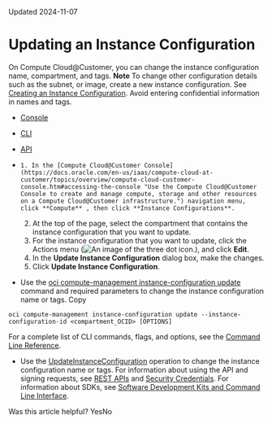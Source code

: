 Updated 2024-11-07
# Updating an Instance Configuration
On Compute Cloud@Customer, you can change the instance configuration name, compartment, and tags. 
**Note**
To change other configuration details such as the subnet, or image, create a new instance configuration. See [Creating an Instance Configuration](https://docs.oracle.com/en-us/iaas/compute-cloud-at-customer/topics/compute/creating-an-instance-configuration.htm#creating-an-instance-configuration "On Compute Cloud@Customer, you can create an instance configuration from an existing instance \(a template instance\) or by entering the individual configuration settings.").
Avoid entering confidential information in names and tags.
  * [Console](https://docs.oracle.com/en-us/iaas/compute-cloud-at-customer/topics/compute/updating-an-instance-configuration.htm)
  * [CLI](https://docs.oracle.com/en-us/iaas/compute-cloud-at-customer/topics/compute/updating-an-instance-configuration.htm)
  * [API](https://docs.oracle.com/en-us/iaas/compute-cloud-at-customer/topics/compute/updating-an-instance-configuration.htm)


  *     1. In the [Compute Cloud@Customer Console](https://docs.oracle.com/en-us/iaas/compute-cloud-at-customer/topics/overview/compute-cloud-customer-console.htm#accessing-the-console "Use the Compute Cloud@Customer Console to create and manage compute, storage and other resources on a Compute Cloud@Customer infrastructure.") navigation menu, click **Compute** , then click **Instance Configurations**.
    2. At the top of the page, select the compartment that contains the instance configuration that you want to update.
    3. For the instance configuration that you want to update, click the Actions menu (![An image of the three dot icon.](https://docs.oracle.com/en-us/iaas/compute-cloud-at-customer/images/three-dots.png)), and click **Edit**.
    4. In the **Update Instance Configuration** dialog box, make the changes.
    5. Click **Update Instance Configuration**.
  * Use the [oci compute-management instance-configuration update](https://docs.oracle.com/iaas/tools/oci-cli/latest/oci_cli_docs/cmdref/compute-management/instance-configuration/update.html) command and required parameters to change the instance configuration name or tags.
Copy
```
oci compute-management instance-configuration update --instance-configuration-id <compartment_OCID> [OPTIONS]
```

For a complete list of CLI commands, flags, and options, see the [Command Line Reference](https://docs.oracle.com/iaas/tools/oci-cli/latest/oci_cli_docs/index.html).
  * Use the [UpdateInstanceConfiguration](https://docs.oracle.com/iaas/api/#/en/iaas/latest/InstanceConfiguration/UpdateInstanceConfiguration) operation to change the instance configuration name or tags.
For information about using the API and signing requests, see [REST APIs](https://docs.oracle.com/iaas/Content/API/Concepts/usingapi.htm#REST_APIs) and [Security Credentials](https://docs.oracle.com/iaas/Content/General/Concepts/credentials.htm). For information about SDKs, see [Software Development Kits and Command Line Interface](https://docs.oracle.com/iaas/Content/API/Concepts/sdks.htm#Software_Development_Kits_and_Command_Line_Interface).


Was this article helpful?
YesNo

